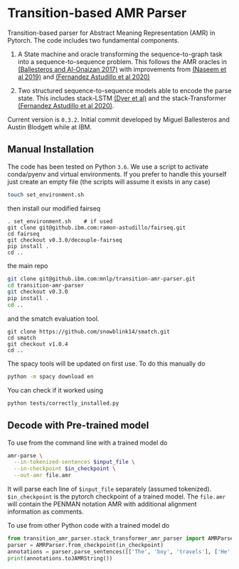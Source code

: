 Transition-based AMR Parser
============================

Transition-based parser for Abstract Meaning Representation (AMR) in Pytorch. The code includes two fundamental components.

1. A State machine and oracle transforming the sequence-to-graph task into a sequence-to-sequence problem. This follows the AMR oracles in [(Ballesteros and Al-Onaizan 2017)](https://arxiv.org/abs/1707.07755v1) with improvements from [(Naseem et al 2019)](https://arxiv.org/abs/1905.13370) and [(Fernandez Astudillo et al 2020)](https://openreview.net/pdf?id=b36spsuUAde)

2. Two structured sequence-to-sequence models able to encode the parse state. This includes stack-LSTM [(Dyer et al)](https://arxiv.org/pdf/1505.08075.pdf) and the stack-Transformer [(Fernandez Astudillo et al 2020)](https://openreview.net/pdf?id=b36spsuUAde). 

Current version is `0.3.2`. Initial commit developed by Miguel Ballesteros and Austin Blodgett while at IBM. 

## Manual Installation

The code has been tested on Python `3.6`. We use a script to activate
conda/pyenv and virtual environments. If you prefer to handle this yourself
just create an empty file (the scripts will assume it exists in any case)

```bash
touch set_environment.sh
```

then install our modified fairseq

```
. set_environment.sh    # if used
git clone git@github.ibm.com:ramon-astudillo/fairseq.git
cd fairseq
git checkout v0.3.0/decouple-fairseq
pip install .
cd ..
```

the main repo

```bash
git clone git@github.ibm.com:mnlp/transition-amr-parser.git
cd transition-amr-parser
git checkout v0.3.0
pip install .
cd ..
```

and the smatch evaluation tool.

```
git clone https://github.com/snowblink14/smatch.git 
cd smatch
git checkout v1.0.4
cd ..
```

The spacy tools will be updated on first use. To do this manually do

```bash
python -m spacy download en
```

You can check if it worked using

```bash
python tests/correctly_installed.py
```

## Decode with Pre-trained model

To use from the command line with a trained model do

```bash
amr-parse \
  --in-tokenized-sentences $input_file \
  --in-checkpoint $in_checkpoint \
  --out-amr file.amr
```

It will parse each line of `$input_file` separately (assumed tokenized).
`$in_checkpoint` is the pytorch checkpoint of a trained model. The `file.amr`
will contain the PENMAN notation AMR with additional alignment information as
comments.

To use from other Python code with a trained model do

```python
from transition_amr_parser.stack_transformer_amr_parser import AMRParser
parser = AMRParser.from_checkpoint(in_checkpoint) 
annotations = parser.parse_sentences([['The', 'boy', 'travels'], ['He', 'visits', 'places']])
print(annotations.toJAMRString())
```
